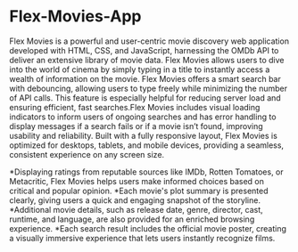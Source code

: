 # Flex-Movies-App

Flex Movies is a powerful and user-centric movie discovery web application developed with HTML, CSS, and JavaScript, harnessing the OMDb API to deliver an extensive library of movie data. Flex Movies allows users to dive into the world of cinema by simply typing in a title to instantly access a wealth of information on the movie.
Flex Movies offers a smart search bar with debouncing, allowing users to type freely while minimizing the number of API calls. This feature is especially helpful for reducing server load and ensuring efficient, fast searches.Flex Movies includes visual loading indicators to inform users of ongoing searches and has error handling to display messages if a search fails or if a movie isn’t found, improving usability and reliability.
Built with a fully responsive layout, Flex Movies is optimized for desktops, tablets, and mobile devices, providing a seamless, consistent experience on any screen size.

*Displaying ratings from reputable sources like IMDb, Rotten Tomatoes, or Metacritic, Flex Movies helps users make informed choices based on critical and popular opinion.
*Each movie's plot summary is presented clearly, giving users a quick and engaging snapshot of the storyline.
*Additional movie details, such as release date, genre, director, cast, runtime, and language, are also provided for an enriched browsing experience.
*Each search result includes the official movie poster, creating a visually immersive experience that lets users instantly recognize films.
